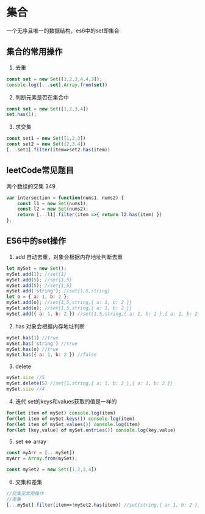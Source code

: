 # 集合
一个无序且唯一的数据结构，es6中的set即集合

## 集合的常用操作
1. 去重
```javascript
const set = new Set([1,2,3,4,4,3]);
console.log([...set],Array.from(set))
```
2. 判断元素是否在集合中
```javascript
const set = new Set([1,2,3,4])
set.has(1);
```
3. 求交集
```javascript
const set1 = new Set([1,2,3])
const set2 = new Set([2,3,4])
[...set1].filter(item=>set2.has(item))
```

## leetCode常见题目
两个数组的交集 349
```javascript
var intersection = function(nums1, nums2) { 
	const l1 = new Set(nums1); 
	const l2 = new Set(nums2); 
	return [...l1].filter(item =>{ return l2.has(item) }) 
};
```

## ES6中的set操作
1. add
自动去重，对象会根据内存地址判断去重
```javascript
let mySet = new Set();
mySet.add(1); //set{1}
mySet.add(5); //set{1,5}
mySet.add(5); //set{1,5}
mySet.add('string'); //set{1,5,string}
let o = { a: 1, b: 2 }; 
mySet.add(o); //set{1,5,string,{ a: 1, b: 2 }}
mySet.add(o); //set{1,5,string,{ a: 1, b: 2 }}
mySet.add({ a: 1, b: 2 }) //set{1,5,string,{ a: 1, b: 2 },{ a: 1, b: 2 }}
```
2. has
对象会根据内存地址判断
```javascript
mySet.has(1) //true
mySet.has('string') //true
mySet.has(o) //true
mySet.has({ a: 1, b: 2 }) //false
```
3. delete
```javascript
mySet.size //5
mySet.delete(5) //set{1,string,{ a: 1, b: 2 },{ a: 1, b: 2 }}
mySet.size //4
```
4. 迭代
set的keys和values获取的值是一样的
```javascript
for(let item of mySet) console.log(item)
for(let item of mySet.keys()) console.log(item)
for(let item of mySet.values()) console.log(item)
for(let [key,value] of mySet.entries()) console.log(key,value)
```
5. set <=> array
```javascript
const myArr = [...mySet])
myArr = Array.from(mySet);

const mySet2 = new Set([1,2,3,4])
```
6. 交集和差集
```javascript
//交集见常用操作
//差集
[...mySet].filter(item=>!mySet2.has(item)) //set{string,{ a: 1, b: 2 },{ a: 1, b: 2 }}
```
